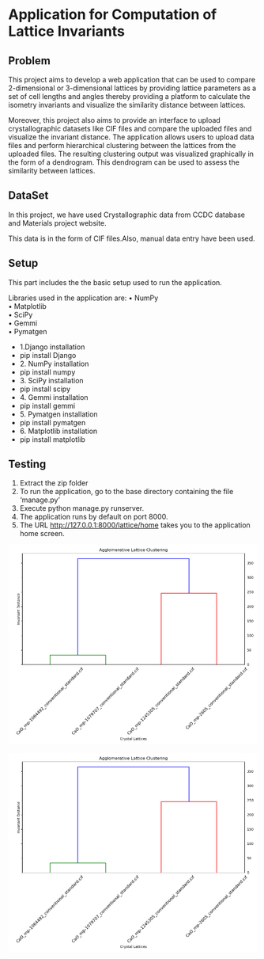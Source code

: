 
# Application for Computation of Lattice Invariants

## Problem

This project aims to develop a web application that can be used to compare 2-dimensional or 3-dimensional lattices by providing lattice parameters as a set of cell lengths and angles thereby providing a platform to calculate the isometry invariants and visualize the similarity distance between lattices. 

Moreover, this project also aims to provide an interface to upload crystallographic datasets like CIF files and compare the uploaded files and visualize the invariant distance. The application allows users to upload data files and perform hierarchical clustering between the lattices from the uploaded files. The resulting clustering output was visualized graphically in the form of a dendrogram. This dendrogram can be used to assess the similarity between lattices. 

## DataSet
In this project, we have used Crystallographic data from CCDC database and Materials project website. 

This data is in the form of CIF files.Also, manual data entry have been used.


## Setup
This part includes the the basic setup used to run the application.

Libraries used in the application are:
•	NumPy\
•	Matplotlib\
•	SciPy\
•	Gemmi \
•	Pymatgen

<ul>
        <li > 1.Django installation
        <li>   pip install Django
        <li>2.	NumPy installation 
        <li>    pip install numpy
        <li>3.	SciPy installation
        <li>    pip install scipy
        <li>4.	Gemmi installation
        <li>    pip install gemmi
        <li>5.	Pymatgen installation
        <li>	    pip install pymatgen
        <li>6. Matplotlib installation
        <li>    pip install matplotlib
</ul>

## Testing

1. Extract the zip folder 
2. To run the application, go to the base directory containing the file ‘manage.py’ 
3. Execute python manage.py runserver.
4. The application runs by default on port 8000.
5. The URL http://127.0.0.1:8000/lattice/home takes you to the   application home screen.

![cluster](images/cluster.png)

<img src="images/cluster.png">


